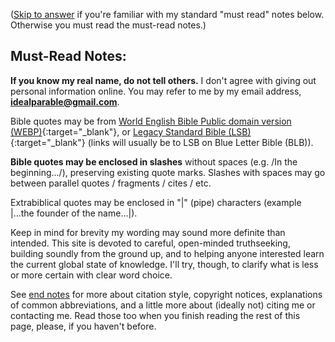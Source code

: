([Skip to answer](#answer) if you're familiar with my standard "must read" notes below. Otherwise you must read the must-read notes.)

## Must-Read Notes:
**If you know my real name, do not tell others.** I don't agree with giving out personal information online. You may refer to me by my email address, <a href="mailto:idealparable@gmail.com"><b>idealparable@gmail.com</b></a>.

Bible quotes may be from [World English Bible Public domain version (WEBP)](https://ebible.org/web/GEN01.htm){:target="_blank"}, or [Legacy Standard Bible (LSB)](https://www.blueletterbible.org/lsb/gen/1/1){:target="_blank"} (links will usually be to LSB on Blue Letter Bible (BLB)).

**Bible quotes may be enclosed in slashes** without spaces (e.g. /In the beginning.../), preserving existing quote marks. Slashes with spaces may go between parallel quotes / fragments / cites / etc.

Extrabiblical quotes may be enclosed in "\|" (pipe) characters (example \|...the founder of the name...\|).

Keep in mind for brevity my wording may sound more definite than intended. This site is devoted to careful, open-minded truthseeking, building soundly from the ground up, and to helping anyone interested learn the current global state of knowledge. I'll try, though, to clarify what is less or more certain with clear word choice.

See [end notes](#end-notes) for more about citation style, copyright notices, explanations of common abbreviations, and a little more about (ideally not) citing me or contacting me. Read those too when you finish reading the rest of this page, please, if you haven't before.
